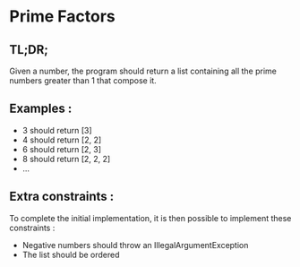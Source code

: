 # Prime Factors 

## TL;DR;

Given a number, the program should return a list containing all the prime numbers greater than 1 that compose it.

## Examples :

* 3 should return [3]
* 4 should return [2, 2] 
* 6 should return [2, 3] 
* 8 should return [2, 2, 2] 
* ...

## Extra constraints :

To complete the initial implementation, it is then possible to implement these constraints :

* Negative numbers should throw an IllegalArgumentException
* The list should be ordered
